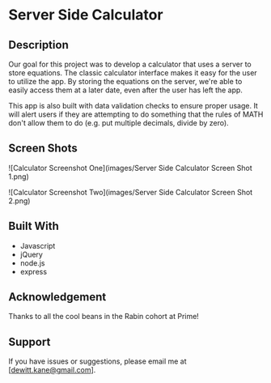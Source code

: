 # Server Side Calculator
## Description

Our goal for this project was to develop a calculator that uses a server to store equations. The classic calculator interface makes it easy for the user to utilize the app.  By storing the equations on the server, we're able to easily access them at a later date, even after the user has left the app.

This app is also built with data validation checks to ensure proper usage.  It will alert users if they are attempting to do something that the rules of MATH don't allow them to do (e.g. put multiple decimals, divide by zero).

## Screen Shots

![Calculator Screenshot One](images/Server Side Calculator Screen Shot 1.png)

![Calculator Screenshot Two](images/Server Side Calculator Screen Shot 2.png)

## Built With

- Javascript
- jQuery
- node.js
- express

## Acknowledgement

Thanks to all the cool beans in the Rabin cohort at Prime!

## Support

If you have issues or suggestions, please email me at [dewitt.kane@gmail.com].